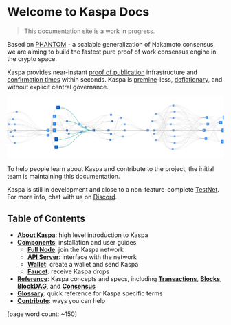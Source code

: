 # Welcome to Kaspa Docs

> This documentation site is a work in progress.

Based on [PHANTOM](https://eprint.iacr.org/2018/104.pdf) - a scalable generalization of Nakamoto consensus, we are aiming to build the fastest pure proof of work consensus engine in the crypto space.

Kaspa provides near-instant [proof of publication](glossary.md#proof-of-publication-aka-data-availability) infrastructure and [confirmation times](glossary.md#confirmation-time) within seconds. Kaspa is [premine](https://www.investopedia.com/terms/p/premining.asp)-less, [deflationary](https://en.bitcoin.it/wiki/Controlled_supply#Deflation), and without explicit central governance.

![Kaspa blockDAG visualization using DAGviz](.gitbook/assets/image%20%2825%29.png)

To help people learn about Kaspa and contribute to the project, the initial team is maintaining this documentation.

Kaspa is still in development and close to a non-feature-complete [TestNet](glossary.md#testnet). For more info, chat with us on [Discord](https://discord.gg/WmGhhzk).

## Table of Contents

* [**About Kaspa**](about-kaspa/): high level introduction to Kaspa
* [**Components**](components/): installation and user guides
  * [**Full Node**](components/kaspad-full-node/): join the Kaspa network
  * [**API Server**](components/kasparov-api-server/): interface with the network
  * [**Wallet**](components/cli-wallet.md): create a wallet and send Kaspa
  * [**Faucet**](components/faucet.md): receive Kaspa drops
* [**Reference**](reference/): Kaspa concepts and specs, including [**Transactions**](reference/transactions/), [**Blocks**](reference/blocks/), [**BlockDAG**](reference/blockdag/), and [**Consensus**](reference/consensus/)
* [**Glossary**](glossary.md): quick reference for Kaspa specific terms
* [**Contribute**](contribute.md): ways you can help

\[page word count: ~150\]
